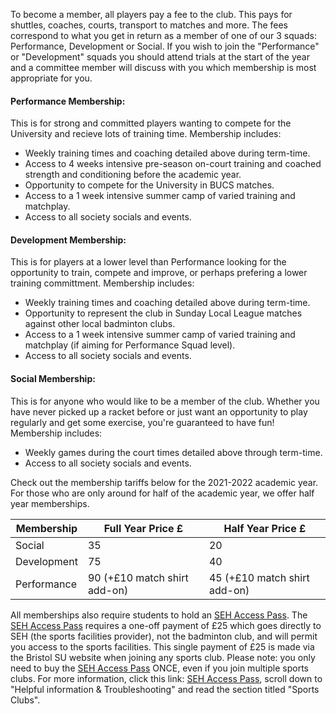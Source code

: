 To become a member, all players pay a fee to the club. This pays for shuttles, coaches, courts, transport to matches and more. The fees correspond to what you get in return as a member of one of our 3 squads: Performance, Development or Social. If you wish to join the "Performance" or "Development" squads you should attend trials at the start of the year and a committee member will discuss with you which membership is most appropriate for you.

#### Performance Membership:
This is for strong and committed players wanting to compete for the University and recieve lots of training time. Membership includes:
- Weekly training times and coaching detailed above during term-time.
- Access to 4 weeks intensive pre-season on-court training and coached strength and conditioning before the academic year.
- Opportunity to compete for the University in BUCS matches.
- Access to a 1 week intensive summer camp of varied training and matchplay.
- Access to all society socials and events.

#### Development Membership:
This is for players at a lower level than Performance looking for the opportunity to train, compete and improve, or perhaps prefering a lower training committment. Membership includes:
- Weekly training times and coaching detailed above during term-time.
- Opportunity to represent the club in Sunday Local League matches against other local badminton clubs.
- Access to a 1 week intensive summer camp of varied training and matchplay (if aiming for Performance Squad level).
- Access to all society socials and events.

#### Social Membership:
This is for anyone who would like to be a member of the club. Whether you have never picked up a racket before or just want an opportunity to play regularly and get some exercise, you're guaranteed to have fun! Membership includes:
- Weekly games during the court times detailed above through term-time. 
- Access to all society socials and events.

Check out the membership tariffs below for the 2021-2022 academic year. For those who are only around for half of the academic year, we offer half year memberships. 

Membership | Full Year Price £ | Half Year Price £ | 
--- | --- | ---
Social | 35 | 20
Development | 75 | 40
Performance | 90 (+£10 match shirt add-on) | 45 (+£10 match shirt add-on)


All memberships also require students to hold an [SEH Access Pass](http://www.bristol.ac.uk/sport/memberships/student/). The [SEH Access Pass](http://www.bristol.ac.uk/sport/memberships/student/) requires a one-off payment of £25 which goes directly to SEH (the sports facilities provider), not the badminton club, and will permit you access to the sports facilities. This single payment of £25 is made via the Bristol SU website when joining any sports club. Please note: you only need to buy the [SEH Access Pass](http://www.bristol.ac.uk/sport/memberships/student/) ONCE, even if you join multiple sports clubs. For more information, click this link: [SEH Access Pass](http://www.bristol.ac.uk/sport/memberships/student/), scroll down to "Helpful information & Troubleshooting" and read the section titled "Sports Clubs".
